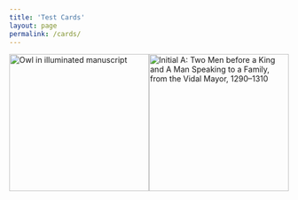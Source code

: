 ```yaml
---
title: 'Test Cards'
layout: page
permalink: /cards/
---
```

<style>
.card {box-shadow: 0 4px 8px 0 rgba(0,0,0,0.2); transition: 0.3s;}
.card:hover {box-shadow: 0 8px 16px 0 rgba(0,0,0,0.2);}
.container {padding: 2px 16px;}
.card-link {position: absolute; top: 0; bottom: 0; left: 0; width: 50%;}
.column {float: left; width: 50%;}
.row {display:flex;flex-direction:row;}
.row:after {content: ""; display: table; clear: both;}
</style>

<div class="row">
  <div class="column">
    <div class="card">
      <img src="https://static.wixstatic.com/media/9c2ff8_6effc03ec4894476b1e044d2a32638f4~mv2.jpg/v1/fill/w_602,h_520,al_c,q_80,usm_0.66_1.00_0.01,enc_auto/313D201B-1C39-4221-909F-3A454C2CAFE3_1_201_a_edited.jpg" alt="Owl in illuminated manuscript" style="width:100%">
      <div class="container">
        <h4><b>Teaching Manuscripts</b></h4>
        <p>A website filled with hands-on strategies for teaching book history, including teaching illumination.</p>
      </div>
     </div>
    <a href="https://www.teachingmanuscripts.com" class='card-link'></a>
  </div>

  <div class="column">
    <div class="card">
      <img src="https://www.getty.edu/art/collections/images/m/00514301.jpg" alt="Initial A: Two Men before a King and A Man Speaking to a Family, from the Vidal Mayor, 1290–1310" style="width:100%">
      <div class="container">
        <h4><b>Looking at Illuminated Manuscripts: Exploring an Illuminated Manuscript Page | The Getty</b></h4>
        <p>A guide from the J. Paul Getty Museum for 3-12 educators on teaching with illuminated manuscript pages.</p>
      </div>
    <a href="https://www.getty.edu/education/teachers/classroom_resources/curricula/manuscripts/manuscripts_lesson01.html" class='card-link'></a>
  </div>
</div>
</div>


